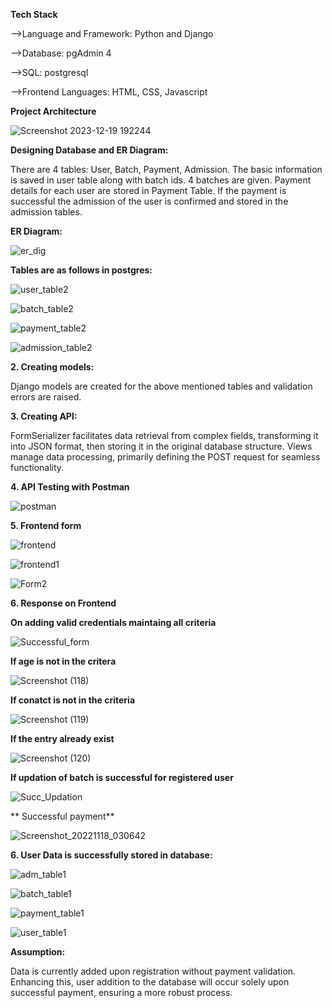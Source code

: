 **Tech Stack**

-->Language and Framework: Python and Django

-->Database: pgAdmin 4

-->SQL: postgresql

-->Frontend Languages: HTML, CSS, Javascript

**Project Architecture**

![Screenshot 2023-12-19 192244](https://github.com/VartikaB/Flexmoney_YogaForm/assets/81951781/a0be37a0-9de8-4646-a00c-a9647e56bbc4)

**Designing Database and ER Diagram:**


There are 4 tables: User, Batch, Payment, Admission. The basic information is saved in user table along with batch ids. 4 batches are given. Payment details for each user are stored in Payment Table. If the payment is successful the admission of the user is confirmed and stored in the admission tables.


**ER Diagram:**

![er_dig](https://github.com/VartikaB/Flexmoney_YogaForm/assets/81951781/9da82d7c-9556-459c-8e32-3bec95bccd99)

**Tables are as follows in postgres:**

![user_table2](https://github.com/VartikaB/Flexmoney_YogaForm/assets/81951781/a41e95c4-67e1-49a5-9233-72efd5de50db)

![batch_table2](https://github.com/VartikaB/Flexmoney_YogaForm/assets/81951781/b5da6a20-3025-4153-8c4d-61e02e0655e0)

![payment_table2](https://github.com/VartikaB/Flexmoney_YogaForm/assets/81951781/937ccada-d93a-42e2-93cf-9ea9e478ad82)

![admission_table2](https://github.com/VartikaB/Flexmoney_YogaForm/assets/81951781/d610916d-9301-4f5d-81a5-42432ef8240e)

**2. Creating models:**

Django models are created for the above mentioned tables and validation errors are raised.

**3. Creating API:**

FormSerializer facilitates data retrieval from complex fields, transforming it into JSON format, then storing it in the original database structure. Views manage data processing, primarily defining the POST request for seamless functionality.


**4. API Testing with Postman**

![postman](https://github.com/VartikaB/Flexmoney_YogaForm/assets/81951781/24e0861b-58dc-4fe0-81a8-90ef3eb70b72)

**5. Frontend form**

![frontend](https://github.com/VartikaB/Flexmoney_YogaForm/assets/81951781/3ec6c341-41cf-497c-ad50-436cf1bc58aa)

![frontend1](https://github.com/VartikaB/Flexmoney_YogaForm/assets/81951781/b3b2bfa5-9a1d-4ed3-a864-6439e02d0c18)

![Form2](https://github.com/VartikaB/Flexmoney_YogaForm/assets/81951781/6d722213-a37a-4e33-aaa7-6e4be0931313)


**6. Response on Frontend**




**On adding valid credentials maintaing all criteria**

![Successful_form](https://github.com/VartikaB/Flexmoney_YogaForm/assets/81951781/31694b51-8348-4cf7-a317-d9499a939f51)

**If age is not in the critera**

![Screenshot (118)](https://github.com/VartikaB/Flexmoney_YogaForm/assets/81951781/a4fabc81-2b1f-4f46-ac89-ee6d228a234d)

**If conatct is not in the criteria**

![Screenshot (119)](https://github.com/VartikaB/Flexmoney_YogaForm/assets/81951781/d9937411-d30c-452e-a32c-c3936f8185e1)

**If the entry already exist**

![Screenshot (120)](https://github.com/VartikaB/Flexmoney_YogaForm/assets/81951781/88647516-d983-49d9-9f13-1d73a8ee74e2)

**If updation of batch is successful for registered user**

![Succ_Updation](https://github.com/VartikaB/Flexmoney_YogaForm/assets/81951781/0210aa99-f86a-43d3-a109-c84de9f7bb6f)

** Successful payment**

![Screenshot_20221118_030642](https://github.com/VartikaB/Flexmoney_YogaForm/assets/81951781/dddea14e-cc2a-4463-934e-5e13b53a6dc4)




**6. User Data is successfully stored in database:**

![adm_table1](https://github.com/VartikaB/Flexmoney_YogaForm/assets/81951781/a0d55d93-f83e-424a-ab88-a53fdb1f3374)

![batch_table1](https://github.com/VartikaB/Flexmoney_YogaForm/assets/81951781/c4ff440a-3a0c-42cd-83f4-7ff75a6d1aad)

![payment_table1](https://github.com/VartikaB/Flexmoney_YogaForm/assets/81951781/b63adafd-2846-40f2-84b0-33cd8a505e6c)

![user_table1](https://github.com/VartikaB/Flexmoney_YogaForm/assets/81951781/eb3cf0e8-2ced-4657-b996-648dee71ebe0)

**Assumption:**

Data is currently added upon registration without payment validation. Enhancing this, user addition to the database will occur solely upon successful payment, ensuring a more robust process.


